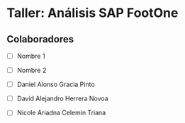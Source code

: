 # Taller: Análisis SAP FootOne

## Colaboradores
- [ ] Nombre 1
- [ ] Nombre 2
- [ ] Daniel Alonso Gracia Pinto
- [ ] David Alejandro Herrera Novoa
- [ ] Nicole Ariadna Celemin Triana


